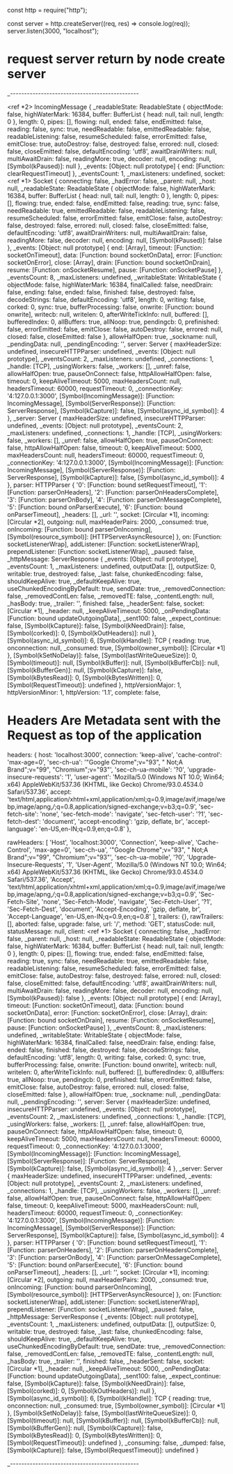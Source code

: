 const http = require("http");

const server = http.createServer((req, res) => console.log(req));
server.listen(3000, "localhost");

# request server return by node create server

\_----------------------------------------------

<ref *2> IncomingMessage {
\_readableState: ReadableState {
objectMode: false,
highWaterMark: 16384,
buffer: BufferList { head: null, tail: null, length: 0 },
length: 0,
pipes: [],
flowing: null,
ended: false,
endEmitted: false,
reading: false,
sync: true,
needReadable: false,
emittedReadable: false,
readableListening: false,
resumeScheduled: false,
errorEmitted: false,
emitClose: true,
autoDestroy: false,
destroyed: false,
errored: null,
closed: false,
closeEmitted: false,
defaultEncoding: 'utf8',
awaitDrainWriters: null,
multiAwaitDrain: false,
readingMore: true,
decoder: null,
encoding: null,
[Symbol(kPaused)]: null
},
\_events: [Object: null prototype] { end: [Function: clearRequestTimeout] },
\_eventsCount: 1,
\_maxListeners: undefined,
socket: <ref *1> Socket {
connecting: false,
\_hadError: false,
\_parent: null,
\_host: null,
\_readableState: ReadableState {
objectMode: false,
highWaterMark: 16384,
buffer: BufferList { head: null, tail: null, length: 0 },
length: 0,
pipes: [],
flowing: true,
ended: false,
endEmitted: false,
reading: true,
sync: false,
needReadable: true,
emittedReadable: false,
readableListening: false,
resumeScheduled: false,
errorEmitted: false,
emitClose: false,
autoDestroy: false,
destroyed: false,
errored: null,
closed: false,
closeEmitted: false,
defaultEncoding: 'utf8',
awaitDrainWriters: null,
multiAwaitDrain: false,
readingMore: false,
decoder: null,
encoding: null,
[Symbol(kPaused)]: false
},
\_events: [Object: null prototype] {
end: [Array],
timeout: [Function: socketOnTimeout],
data: [Function: bound socketOnData],
error: [Function: socketOnError],
close: [Array],
drain: [Function: bound socketOnDrain],
resume: [Function: onSocketResume],
pause: [Function: onSocketPause]
},
\_eventsCount: 8,
\_maxListeners: undefined,
\_writableState: WritableState {
objectMode: false,
highWaterMark: 16384,
finalCalled: false,
needDrain: false,
ending: false,
ended: false,
finished: false,
destroyed: false,
decodeStrings: false,
defaultEncoding: 'utf8',
length: 0,
writing: false,
corked: 0,
sync: true,
bufferProcessing: false,
onwrite: [Function: bound onwrite],
writecb: null,
writelen: 0,
afterWriteTickInfo: null,
buffered: [],
bufferedIndex: 0,
allBuffers: true,
allNoop: true,
pendingcb: 0,
prefinished: false,
errorEmitted: false,
emitClose: false,
autoDestroy: false,
errored: null,
closed: false,
closeEmitted: false
},
allowHalfOpen: true,
\_sockname: null,
\_pendingData: null,
\_pendingEncoding: '',
server: Server {
maxHeaderSize: undefined,
insecureHTTPParser: undefined,
\_events: [Object: null prototype],
\_eventsCount: 2,
\_maxListeners: undefined,
\_connections: 1,
\_handle: [TCP],
\_usingWorkers: false,
\_workers: [],
\_unref: false,
allowHalfOpen: true,
pauseOnConnect: false,
httpAllowHalfOpen: false,
timeout: 0,
keepAliveTimeout: 5000,
maxHeadersCount: null,
headersTimeout: 60000,
requestTimeout: 0,
\_connectionKey: '4:127.0.0.1:3000',
[Symbol(IncomingMessage)]: [Function: IncomingMessage],
[Symbol(ServerResponse)]: [Function: ServerResponse],
[Symbol(kCapture)]: false,
[Symbol(async_id_symbol)]: 4
},
\_server: Server {
maxHeaderSize: undefined,
insecureHTTPParser: undefined,
\_events: [Object: null prototype],
\_eventsCount: 2,
\_maxListeners: undefined,
\_connections: 1,
\_handle: [TCP],
\_usingWorkers: false,
\_workers: [],
\_unref: false,
allowHalfOpen: true,
pauseOnConnect: false,
httpAllowHalfOpen: false,
timeout: 0,
keepAliveTimeout: 5000,
maxHeadersCount: null,
headersTimeout: 60000,
requestTimeout: 0,
\_connectionKey: '4:127.0.0.1:3000',
[Symbol(IncomingMessage)]: [Function: IncomingMessage],
[Symbol(ServerResponse)]: [Function: ServerResponse],
[Symbol(kCapture)]: false,
[Symbol(async_id_symbol)]: 4
},
parser: HTTPParser {
'0': [Function: bound setRequestTimeout],
'1': [Function: parserOnHeaders],
'2': [Function: parserOnHeadersComplete],
'3': [Function: parserOnBody],
'4': [Function: parserOnMessageComplete],
'5': [Function: bound onParserExecute],
'6': [Function: bound onParserTimeout],
\_headers: [],
\_url: '',
socket: [Circular *1],
incoming: [Circular *2],
outgoing: null,
maxHeaderPairs: 2000,
\_consumed: true,
onIncoming: [Function: bound parserOnIncoming],
[Symbol(resource_symbol)]: [HTTPServerAsyncResource]
},
on: [Function: socketListenerWrap],
addListener: [Function: socketListenerWrap],
prependListener: [Function: socketListenerWrap],
\_paused: false,
\_httpMessage: ServerResponse {
\_events: [Object: null prototype],
\_eventsCount: 1,
\_maxListeners: undefined,
outputData: [],
outputSize: 0,
writable: true,
destroyed: false,
\_last: false,
chunkedEncoding: false,
shouldKeepAlive: true,
\_defaultKeepAlive: true,
useChunkedEncodingByDefault: true,
sendDate: true,
\_removedConnection: false,
\_removedContLen: false,
\_removedTE: false,
\_contentLength: null,
\_hasBody: true,
\_trailer: '',
finished: false,
\_headerSent: false,
socket: [Circular *1],
\_header: null,
\_keepAliveTimeout: 5000,
\_onPendingData: [Function: bound updateOutgoingData],
\_sent100: false,
\_expect_continue: false,
[Symbol(kCapture)]: false,
[Symbol(kNeedDrain)]: false,
[Symbol(corked)]: 0,
[Symbol(kOutHeaders)]: null
},
[Symbol(async_id_symbol)]: 6,
[Symbol(kHandle)]: TCP {
reading: true,
onconnection: null,
\_consumed: true,
[Symbol(owner_symbol)]: [Circular *1]
},
[Symbol(kSetNoDelay)]: false,
[Symbol(lastWriteQueueSize)]: 0,
[Symbol(timeout)]: null,
[Symbol(kBuffer)]: null,
[Symbol(kBufferCb)]: null,
[Symbol(kBufferGen)]: null,
[Symbol(kCapture)]: false,
[Symbol(kBytesRead)]: 0,
[Symbol(kBytesWritten)]: 0,
[Symbol(RequestTimeout)]: undefined
},
httpVersionMajor: 1,
httpVersionMinor: 1,
httpVersion: '1.1',
complete: false,

# Headers Are Metadata sent with the Request as top of the application

<!-- /* *****************************
 ?     Header HEAD START
 * ****************************** */ -->

headers: {
host: 'localhost:3000',
connection: 'keep-alive',
'cache-control': 'max-age=0',
'sec-ch-ua': '"Google Chrome";v="93", " Not;A Brand";v="99", "Chromium";v="93"',
'sec-ch-ua-mobile': '?0',
'upgrade-insecure-requests': '1',
'user-agent': 'Mozilla/5.0 (Windows NT 10.0; Win64; x64) AppleWebKit/537.36 (KHTML, like Gecko) Chrome/93.0.4534.0 Safari/537.36',
accept: 'text/html,application/xhtml+xml,application/xml;q=0.9,image/avif,image/webp,image/apng,_/_;q=0.8,application/signed-exchange;v=b3;q=0.9',
'sec-fetch-site': 'none',
'sec-fetch-mode': 'navigate',
'sec-fetch-user': '?1',
'sec-fetch-dest': 'document',
'accept-encoding': 'gzip, deflate, br',
'accept-language': 'en-US,en-IN;q=0.9,en;q=0.8'
},

<!-- /* *****************************
 ?     Header HEAD END
 * ****************************** */ -->

rawHeaders: [
'Host',
'localhost:3000',
'Connection',
'keep-alive',
'Cache-Control',
'max-age=0',
'sec-ch-ua',
'"Google Chrome";v="93", " Not;A Brand";v="99", "Chromium";v="93"',
'sec-ch-ua-mobile',
'?0',
'Upgrade-Insecure-Requests',
'1',
'User-Agent',
'Mozilla/5.0 (Windows NT 10.0; Win64; x64) AppleWebKit/537.36 (KHTML, like Gecko) Chrome/93.0.4534.0 Safari/537.36',
'Accept',
'text/html,application/xhtml+xml,application/xml;q=0.9,image/avif,image/webp,image/apng,*/*;q=0.8,application/signed-exchange;v=b3;q=0.9',
'Sec-Fetch-Site',
'none',
'Sec-Fetch-Mode',
'navigate',
'Sec-Fetch-User',
'?1',
'Sec-Fetch-Dest',
'document',
'Accept-Encoding',
'gzip, deflate, br',
'Accept-Language',
'en-US,en-IN;q=0.9,en;q=0.8'
],
trailers: {},
rawTrailers: [],
aborted: false,
upgrade: false,
url: '/',
method: 'GET',
statusCode: null,
statusMessage: null,
client: <ref *1> Socket {
connecting: false,
\_hadError: false,
\_parent: null,
\_host: null,
\_readableState: ReadableState {
objectMode: false,
highWaterMark: 16384,
buffer: BufferList { head: null, tail: null, length: 0 },
length: 0,
pipes: [],
flowing: true,
ended: false,
endEmitted: false,
reading: true,
sync: false,
needReadable: true,
emittedReadable: false,
readableListening: false,
resumeScheduled: false,
errorEmitted: false,
emitClose: false,
autoDestroy: false,
destroyed: false,
errored: null,
closed: false,
closeEmitted: false,
defaultEncoding: 'utf8',
awaitDrainWriters: null,
multiAwaitDrain: false,
readingMore: false,
decoder: null,
encoding: null,
[Symbol(kPaused)]: false
},
\_events: [Object: null prototype] {
end: [Array],
timeout: [Function: socketOnTimeout],
data: [Function: bound socketOnData],
error: [Function: socketOnError],
close: [Array],
drain: [Function: bound socketOnDrain],
resume: [Function: onSocketResume],
pause: [Function: onSocketPause]
},
\_eventsCount: 8,
\_maxListeners: undefined,
\_writableState: WritableState {
objectMode: false,
highWaterMark: 16384,
finalCalled: false,
needDrain: false,
ending: false,
ended: false,
finished: false,
destroyed: false,
decodeStrings: false,
defaultEncoding: 'utf8',
length: 0,
writing: false,
corked: 0,
sync: true,
bufferProcessing: false,
onwrite: [Function: bound onwrite],
writecb: null,
writelen: 0,
afterWriteTickInfo: null,
buffered: [],
bufferedIndex: 0,
allBuffers: true,
allNoop: true,
pendingcb: 0,
prefinished: false,
errorEmitted: false,
emitClose: false,
autoDestroy: false,
errored: null,
closed: false,
closeEmitted: false
},
allowHalfOpen: true,
\_sockname: null,
\_pendingData: null,
\_pendingEncoding: '',
server: Server {
maxHeaderSize: undefined,
insecureHTTPParser: undefined,
\_events: [Object: null prototype],
\_eventsCount: 2,
\_maxListeners: undefined,
\_connections: 1,
\_handle: [TCP],
\_usingWorkers: false,
\_workers: [],
\_unref: false,
allowHalfOpen: true,
pauseOnConnect: false,
httpAllowHalfOpen: false,
timeout: 0,
keepAliveTimeout: 5000,
maxHeadersCount: null,
headersTimeout: 60000,
requestTimeout: 0,
\_connectionKey: '4:127.0.0.1:3000',
[Symbol(IncomingMessage)]: [Function: IncomingMessage],
[Symbol(ServerResponse)]: [Function: ServerResponse],
[Symbol(kCapture)]: false,
[Symbol(async_id_symbol)]: 4
},
\_server: Server {
maxHeaderSize: undefined,
insecureHTTPParser: undefined,
\_events: [Object: null prototype],
\_eventsCount: 2,
\_maxListeners: undefined,
\_connections: 1,
\_handle: [TCP],
\_usingWorkers: false,
\_workers: [],
\_unref: false,
allowHalfOpen: true,
pauseOnConnect: false,
httpAllowHalfOpen: false,
timeout: 0,
keepAliveTimeout: 5000,
maxHeadersCount: null,
headersTimeout: 60000,
requestTimeout: 0,
\_connectionKey: '4:127.0.0.1:3000',
[Symbol(IncomingMessage)]: [Function: IncomingMessage],
[Symbol(ServerResponse)]: [Function: ServerResponse],
[Symbol(kCapture)]: false,
[Symbol(async_id_symbol)]: 4
},
parser: HTTPParser {
'0': [Function: bound setRequestTimeout],
'1': [Function: parserOnHeaders],
'2': [Function: parserOnHeadersComplete],
'3': [Function: parserOnBody],
'4': [Function: parserOnMessageComplete],
'5': [Function: bound onParserExecute],
'6': [Function: bound onParserTimeout],
\_headers: [],
\_url: '',
socket: [Circular *1],
incoming: [Circular *2],
outgoing: null,
maxHeaderPairs: 2000,
\_consumed: true,
onIncoming: [Function: bound parserOnIncoming],
[Symbol(resource_symbol)]: [HTTPServerAsyncResource]
},
on: [Function: socketListenerWrap],
addListener: [Function: socketListenerWrap],
prependListener: [Function: socketListenerWrap],
\_paused: false,
\_httpMessage: ServerResponse {
\_events: [Object: null prototype],
\_eventsCount: 1,
\_maxListeners: undefined,
outputData: [],
outputSize: 0,
writable: true,
destroyed: false,
\_last: false,
chunkedEncoding: false,
shouldKeepAlive: true,
\_defaultKeepAlive: true,
useChunkedEncodingByDefault: true,
sendDate: true,
\_removedConnection: false,
\_removedContLen: false,
\_removedTE: false,
\_contentLength: null,
\_hasBody: true,
\_trailer: '',
finished: false,
\_headerSent: false,
socket: [Circular *1],
\_header: null,
\_keepAliveTimeout: 5000,
\_onPendingData: [Function: bound updateOutgoingData],
\_sent100: false,
\_expect_continue: false,
[Symbol(kCapture)]: false,
[Symbol(kNeedDrain)]: false,
[Symbol(corked)]: 0,
[Symbol(kOutHeaders)]: null
},
[Symbol(async_id_symbol)]: 6,
[Symbol(kHandle)]: TCP {
reading: true,
onconnection: null,
\_consumed: true,
[Symbol(owner_symbol)]: [Circular *1]
},
[Symbol(kSetNoDelay)]: false,
[Symbol(lastWriteQueueSize)]: 0,
[Symbol(timeout)]: null,
[Symbol(kBuffer)]: null,
[Symbol(kBufferCb)]: null,
[Symbol(kBufferGen)]: null,
[Symbol(kCapture)]: false,
[Symbol(kBytesRead)]: 0,
[Symbol(kBytesWritten)]: 0,
[Symbol(RequestTimeout)]: undefined
},
\_consuming: false,
\_dumped: false,
[Symbol(kCapture)]: false,
[Symbol(RequestTimeout)]: undefined
}

\_----------------------------------------------
